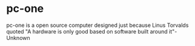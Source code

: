 # pc-one
pc-one is a open source computer designed just because Linus Torvalds quoted "A hardware is only good based on software built around it"-Unknown
